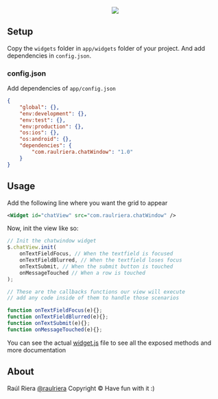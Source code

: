 <p align="center">
	<img src="https://github.com/raulriera/alloy-widgets/raw/master/assets/ChatWindow.png" />
</p>

Setup
------
Copy the `widgets` folder in `app/widgets` folder of your project.
And add dependencies in `config.json`.

### config.json ###
Add dependencies of `app/config.json`

```json
{
    "global": {},
    "env:development": {},
    "env:test": {},
    "env:production": {},
    "os:ios": {},
    "os:android": {},
    "dependencies": {
        "com.raulriera.chatWindow": "1.0"
    }
}
```

Usage
------
Add the following line where you want the grid to appear

```xml
<Widget id="chatView" src="com.raulriera.chatWindow" />
```

Now, init the view like so:

```javascript
// Init the chatwindow widget
$.chatView.init(
	onTextFieldFocus, // When the textfield is focused
	onTextFieldBlurred, // When the textfield loses focus
	onTextSubmit, // When the submit button is touched
	onMessageTouched // When a row is touched
);

// These are the callbacks functions our view will execute
// add any code inside of them to handle those scenarios

function onTextFieldFocus(e){};
function onTextFieldBlurred(e){};
function onTextSubmit(e){};
function onMessageTouched(e){};
```

You can see the actual [widget.js]("https://github.com/raulriera/alloy-widgets/raw/master/controllers/widget.js") file to see all the exposed methods and more documentation

About
----------
Raúl Riera [@raulriera](https://twitter.com/raulriera/)
Copyright &copy; Have fun with it :)
